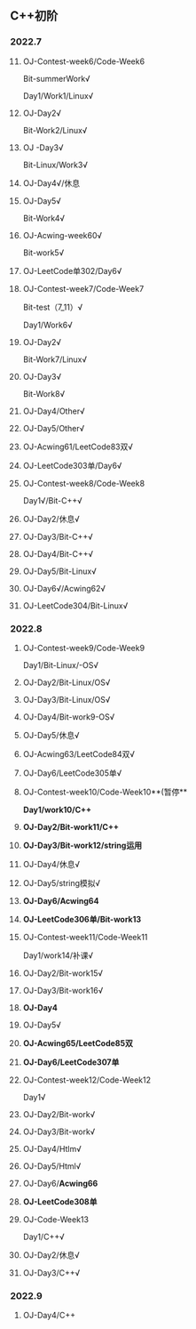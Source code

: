 ## C++初阶

### 2022.7

11. OJ-Contest-week6/Code-Week6

    Bit-summerWork√

    Day1/Work1/Linux√

12. OJ-Day2√

    Bit-Work2/Linux√

13. OJ -Day3√

    Bit-Linux/Work3√
    
14. OJ-Day4√/休息

15. OJ-Day5√

    Bit-Work4√

16. OJ-Acwing-week60√

    Bit-work5√

17. OJ-LeetCode单302/Day6√

18. OJ-Contest-week7/Code-Week7

    Bit-test（7_11）√

    Day1/Work6√

19. OJ-Day2√

    Bit-Work7/Linux√

20. OJ-Day3√

    Bit-Work8√

21. OJ-Day4/Other√

22. OJ-Day5/Other√

23. OJ-Acwing61/LeetCode83双√

24. OJ-LeetCode303单/Day6√

25. OJ-Contest-week8/Code-Week8

    Day1√/Bit-C++√

26. OJ-Day2/休息√

27. OJ-Day3/Bit-C++√

28. OJ-Day4/Bit-C++√

29. OJ-Day5/Bit-Linux√

30. OJ-Day6√/Acwing62√

31. OJ-LeetCode304/Bit-Linux√

### 2022.8

1. OJ-Contest-week9/Code-Week9

    Day1/Bit-Linux/-OS√

2. OJ-Day2/Bit-Linux/OS√

3. OJ-Day3/Bit-Linux/OS√

4. OJ-Day4/Bit-work9-OS√

5. OJ-Day5/休息√

6. OJ-Acwing63/LeetCode84双√

7. OJ-Day6/LeetCode305单√

8. OJ-Contest-week10/Code-Week10**(暂停**

    **Day1/work10/C++**

9. **OJ-Day2/Bit-work11/C++**

10. **OJ-Day3/Bit-work12/string运用**

11. OJ-Day4/休息√

12. OJ-Day5/string模拟√

13. **OJ-Day6/Acwing64**

14. **OJ-LeetCode306单/Bit-work13**

15. OJ-Contest-week11/Code-Week11

     Day1/work14/补课√

16. OJ-Day2/Bit-work15√

17. OJ-Day3/Bit-work16√

18. **OJ-Day4**

19. OJ-Day5√

20. **OJ-Acwing65/LeetCode85双**

21. **OJ-Day6/LeetCode307单**

22. OJ-Contest-week12/Code-Week12

     Day1√

23. OJ-Day2/Bit-work√

24. OJ-Day3/Bit-work√

25. OJ-Day4/Htlm√

26. OJ-Day5/Html√

27. OJ-Day6/**Acwing66**

28. **OJ-LeetCode308单**

29. OJ-Code-Week13

      Day1/C++√

30. OJ-Day2/休息√

31. OJ-Day3/C++√

### 2022.9

1. OJ-Day4/C++